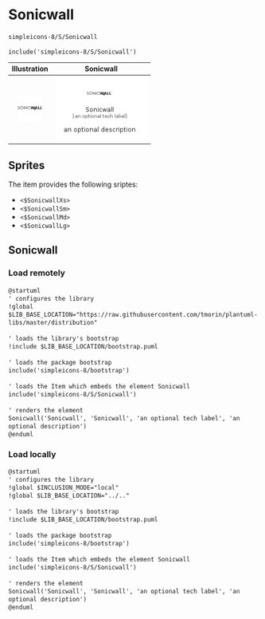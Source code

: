# Sonicwall


```text
simpleicons-8/S/Sonicwall
```

```text
include('simpleicons-8/S/Sonicwall')
```



| Illustration | Sonicwall |
| :---: | :---: |
| ![illustration for Illustration](../../simpleicons-8/S/Sonicwall.png) | ![illustration for Sonicwall](../../simpleicons-8/S/Sonicwall.Local.png) |



## Sprites
The item provides the following sriptes:

- `<$SonicwallXs>`
- `<$SonicwallSm>`
- `<$SonicwallMd>`
- `<$SonicwallLg>`





## Sonicwall

### Load remotely
```plantuml
@startuml
' configures the library
!global $LIB_BASE_LOCATION="https://raw.githubusercontent.com/tmorin/plantuml-libs/master/distribution"

' loads the library's bootstrap
!include $LIB_BASE_LOCATION/bootstrap.puml

' loads the package bootstrap
include('simpleicons-8/bootstrap')

' loads the Item which embeds the element Sonicwall
include('simpleicons-8/S/Sonicwall')

' renders the element
Sonicwall('Sonicwall', 'Sonicwall', 'an optional tech label', 'an optional description')
@enduml
```

### Load locally
```plantuml
@startuml
' configures the library
!global $INCLUSION_MODE="local"
!global $LIB_BASE_LOCATION="../.."

' loads the library's bootstrap
!include $LIB_BASE_LOCATION/bootstrap.puml

' loads the package bootstrap
include('simpleicons-8/bootstrap')

' loads the Item which embeds the element Sonicwall
include('simpleicons-8/S/Sonicwall')

' renders the element
Sonicwall('Sonicwall', 'Sonicwall', 'an optional tech label', 'an optional description')
@enduml
```

